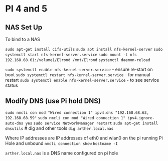 # PI 4 and 5

## NAS Set Up

To bind to a NAS

```sudo apt-get install cifs-utils```
```sudo apt install nfs-kernel-server```
```sudo systemctl start nfs-kernel-server.service```
```sudo mount -t nfs 192.168.68.61:/volume1/Elrond /mnt/Elrond```
```systemctl daemon-reload```

```sudo systemctl enable nfs-kernel-server.service``` - ensure re-start on boot
```sudo systemctl restart nfs-kernel-server.service``` - for manual restart
```sudo systemctl enable nfs-kernel-server.service``` - to see service status

## Modify DNS (use Pi hold DNS)

```sudo nmcli con mod "Wired connection 1" ipv4.dns "192.168.68.63, 192.168.68.59"```
```sudo nmcli con mod "Wired connection 1" ipv4.ignore-auto-dns yes```
```sudo service NetworkManager restart```
```sudo apt-get install dnsutils``` # dig and other tools
```dig arther.local.nas```

Where IP addresses are IP addresses of eth0 and wlan0 on the pi running Pi Hole and unbound
```nmcli connection show```
```hostname -I```

```arther.local.nas``` is a DNS name configured on pi hole

